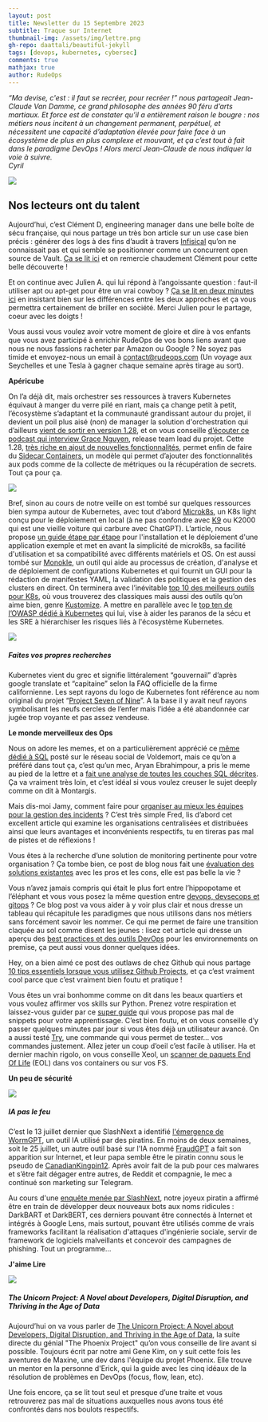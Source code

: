 ```yaml
---
layout: post
title: Newsletter du 15 Septembre 2023
subtitle: Traque sur Internet	
thumbnail-img: /assets/img/lettre.png
gh-repo: daattali/beautiful-jekyll
tags: [devops, kubernetes, cybersec]
comments: true
mathjax: true
author: RudeOps
---
```


_“Ma devise, c'est : il faut se recréer, pour recréer !” nous partageait Jean-Claude Van Damme, ce grand philosophe des années 90 féru d’arts martiaux. Et force est de constater qu’il a entièrement raison le bougre : nos métiers nous incitent à un changement permanent, perpétuel, et nécessitent une capacité d’adaptation élevée pour faire face à un écosystème de plus en plus complexe et mouvant, et ça c’est tout à fait dans le paradigme DevOps ! Alors merci Jean-Claude de nous indiquer la voie à suivre._  
_Cyril_  

![](https://storage.mlcdn.com/account_image/325165/6gfpFKWwzuPlAg7h7CX6uO0vgrKitP8PvJHaCUoa.png)

## Nos lecteurs ont du talent

Aujourd’hui, c’est Clément D, engineering manager dans une belle boîte de sécu française, qui nous partage un très bon article sur un use case bien précis : générer des logs à des fins d’audit à travers  [Infisical](https://github.com/Infisical/infisical) qu’on ne connaissait pas et qui semble se positionner comme un concurrent open source de Vault.  [Ca se lit ici](https://medium.com/@tony.infisical/guide-to-building-audit-logs-for-application-software-b0083bb58604) et on remercie chaudement Clément pour cette belle découverte !

  
Et on continue avec Julien A. qui lui répond à l’angoissante question : faut-il utiliser apt ou apt-get pour être un vrai cowboy ?  [Ça se lit en deux minutes ici](https://medium.com/@mobolaji___/difference-between-apt-and-apt-get-in-linux-71108bdd35f2) en insistant bien sur les différences entre les deux approches et ça vous permettra certainement de briller en société. Merci Julien pour le partage, coeur avec les doigts !

Vous aussi vous voulez avoir votre moment de gloire et dire à vos enfants que vous avez participé à enrichir RudeOps de vos bons liens avant que nous ne nous fassions racheter par Amazon ou Google ? Ne soyez pas timide et envoyez-nous un email à  [contact@rudeops.com](mailto:contact@rudeops.com)  (Un voyage aux Seychelles et une Tesla à gagner chaque semaine après tirage au sort).  

**Apéricube**

On l’a déjà dit, mais orchestrer ses ressources à travers Kubernetes équivaut à manger du verre pilé en riant, mais ça change petit à petit, l’écosystème s’adaptant et la communauté grandissant autour du projet, il devient un poil plus aisé (non) de manager la solution d'orchestration qui d’ailleurs  [vient de sortir en version 1.28](https://medium.com/@seifeddinerajhi/kubernetes-1-28-new-features-for-sidecar-containers-jobs-and-proxies-1c30315243e9), et on vous conseille  [d’écouter ce podcast qui interview Grace Nguyen](https://craigbox.substack.com/p/the-kubernetes-128-release-interview#details), release team lead du projet. Cette 1.28,  [très riche en ajout de nouvelles fonctionnalités](https://blog.wescale.fr/kubernetes-1.28-planternetes-fonctionnalit%C3%A9s-et-am%C3%A9liorations), permet enfin de faire du  [Sidecar Containers](https://kodekloud.com/blog/kubernetes-sidecar-container/), un modèle qui permet d’ajouter des fonctionnalités aux pods comme de la collecte de métriques ou la récupération de secrets. Tout ça pour ça.  

![](https://storage.mlcdn.com/account_image/325165/J4xOFekPrFjBLSlt8PILzrM5OlUoL1enAYDY59Gv.png)

Bref, sinon au cours de notre veille on est tombé sur quelques ressources bien sympa autour de Kubernetes, avec tout d’abord  [Microk8s](https://microk8s.io/), un K8s light conçu pour le déploiement en local (à ne pas confondre avec  [K9](https://k9scli.io/) ou K2000 qui est une vieille voiture qui carbure avec ChatGPT). L’article, nous propose  [un guide étape par étape](https://medium.com/@ufukhalis/an-introduction-story-what-is-microk8s-70ee9a3c9d5)  pour l'installation et le déploiement d'une application exemple et met en avant la simplicité de microk8s, sa facilité d'utilisation et sa compatibilité avec différents matériels et OS. On est aussi tombé sur  [Monokle](https://github.com/kubeshop/monokle), un outil qui aide au processus de création, d'analyse et de déploiement de configurations Kubernetes et qui fournit un GUI pour la rédaction de manifestes YAML, la validation des politiques et la gestion des clusters en direct. On terminera avec l’inévitable  [top 10 des meilleurs outils pour K8s](https://semaphoreci.medium.com/top-10-must-have-tools-for-kubernetes-engineers-71b32fd21b95), où vous trouverez des classiques mais aussi des outils qu’on aime bien, genre  [Kustomize](https://kustomize.io/). A mettre en parallèle avec le  [top ten de l’OWASP dédié à Kubernetes](https://owasp.org/www-project-kubernetes-top-ten/)  qui lui, vise à aider les paranos de la sécu et les SRE à hiérarchiser les risques liés à l'écosystème Kubernetes.  

![](https://storage.mlcdn.com/account_image/325165/2kFouYtwxLMTik8cFTftH4odoAQiHLtqxhrcQFJG.png)

##### Faites vos propres recherches

Kubernetes vient du grec et signifie littéralement “gouvernail” d’après google translate et “capitaine” selon la FAQ officielle de la firme californienne. Les sept rayons du logo de Kubernetes font référence au nom original du projet “[Project Seven of Nine](https://cloud.google.com/blog/products/containers-kubernetes/from-google-to-the-world-the-kubernetes-origin-story?hl=en)”. A la base il y avait neuf rayons symbolisant les neufs cercles de l’enfer mais l’idée a été abandonnée car jugée trop voyante et pas assez vendeuse.

**Le monde merveilleux des Ops**

Nous on adore les memes, et on a particulièrement apprécié ce  [même dédié à SQL](https://twitter.com/largedatabank/status/1559651463919452161)  posté sur le réseau social de Voldemort, mais ce qu’on a préféré dans tout ça, c’est qu’un mec, Aryan Ebrahimpour, a pris le meme au pied de la lettre et a  [fait une analyse de toutes les couches SQL décrites](https://www.avestura.dev/blog/explaining-the-postgres-meme). Ça va vraiment très loin, et c’est idéal si vous voulez creuser le sujet deeply comme on dit à Montargis.

Mais dis-moi Jamy, comment faire pour  [organiser au mieux les équipes pour la gestion des incidents](https://firehydrant.com/blog/exploring-distributed-vs-centralized-incident-command-models/)  ? C’est très simple Fred, lis d’abord cet excellent article qui examine les organisations centralisées et distribuées ainsi que leurs avantages et inconvénients respectifs, tu en tireras pas mal de pistes et de réflexions !

Vous êtes à la recherche d’une solution de monitoring pertinente pour votre organisation ? Ça tombe bien, ce post de blog nous fait une  [évaluation des solutions existantes](https://sennasemakula.medium.com/evaluating-monitoring-solutions-prometheus-thanos-mimir-victoria-metrics-6bf9f4f9d602)  avec les pros et les cons, elle est pas belle la vie ?

Vous n’avez jamais compris qui était le plus fort entre l’hippopotame et l’éléphant et vous vous posez la même question entre  [devops, devsecops et gitops](https://blog.brainboard.co/devops-devsecops-finops-dataops-mlops-gitops-lifecycle-explained-f197ce4e7126)  ? Ce blog post va vous aider à y voir plus clair et nous dresse un tableau qui récapitule les paradigmes que nous utilisons dans nos métiers sans forcément savoir les nommer. Ce qui me permet de faire une transition claquée au sol comme disent les jeunes : lisez cet article qui dresse un aperçu des  [best practices et des outils DevOps](https://itnext.io/devops-big-picture-on-premises-d07f61d6c34c)  pour les environnements on premise, ça peut aussi vous donner quelques idées.

Hey, on a bien aimé ce post des outlaws de chez Github qui nous partage  [10 tips essentiels lorsque vous utilisez Github Projects](https://github.blog/2023-08-28-10-things-you-didnt-know-you-could-do-with-github-projects/), et ça c’est vraiment cool parce que c’est vraiment bien foutu et pratique !

Vous êtes un vrai bonhomme comme on dit dans les beaux quartiers et vous voulez affirmer vos skills sur Python. Prenez votre respiration et laissez-vous guider par ce  [super guide](https://github.com/Aviah/python-dig)  qui vous propose pas mal de snippets pour votre apprentissage. C’est bien foutu, et on vous conseille d’y passer quelques minutes par jour si vous êtes déjà un utilisateur avancé. On a aussi testé  [Try](https://github.com/binpash/try), une commande qui vous permet de tester… vos commandes justement. Allez jeter un coup d’oeil c’est facile à utiliser. Ha et dernier machin rigolo, on vous conseille Xeol, un  [scanner de paquets End Of Life](https://github.com/xeol-io/xeol)  (EOL) dans vos containers ou sur vos FS.

  

**Un peu de sécurité**

![](https://storage.mlcdn.com/account_image/325165/YoBtJ253h6ad1AUIV9hdzJb08UMD1uOr1cfqlsWg.png)

##### IA pas le feu

C’est le 13 juillet dernier que SlashNext a identifié [l'émergence de WormGPT](https://slashnext.com/blog/wormgpt-the-generative-ai-tool-cybercriminals-are-using-to-launch-business-email-compromise-attacks/), un outil IA utilisé par des piratins. En moins de deux semaines, soit le 25 juillet, un autre outil basé sur l'IA nommé  [FraudGPT](https://www.lemondeinformatique.fr/actualites/lire-apres-wormgpt-les-cybercriminels-livrent-fraudgpt-91117.html) a fait son apparition sur Internet, et leur papa semble être le piratin connu sous le pseudo de  [CanadianKingpin12](https://cybernews.com/security/chatgpt-badboy-brothers-dark-web/). Après avoir fait de la pub pour ces malwares et s’être fait dégager entre autres, de Reddit et compagnie, le mec a continué son marketing sur Telegram.  
  
Au cours d'une  [enquête menée par SlashNext](https://www.binance.com/en/feed/post/895275), notre joyeux piratin a affirmé être en train de développer deux nouveaux bots aux noms ridicules : DarkBART et DarkBERT, ces derniers pouvant être connectés à Internet et intégrés à Google Lens, mais surtout, pouvant être utilisés comme de vrais frameworks facilitant la réalisation d'attaques d'ingénierie sociale, servir de framework de logiciels malveillants et concevoir des campagnes de phishing. Tout un programme…

**J'aime Lire**

![](https://storage.mlcdn.com/account_image/325165/tPx6WuEZyzgDdW8DQhNqWBRMyzbnqKodB4m9O3iT.png)

##### The Unicorn Project: A Novel about Developers, Digital Disruption, and Thriving in the Age of Data

Aujourd’hui on va vous parler de  [The Unicorn Project: A Novel about Developers, Digital Disruption, and Thriving in the Age of Data](https://itrevolution.com/product/the-unicorn-project/), la suite directe du génial "The Phoenix Project" qu’on vous conseille de lire avant si possible. Toujours écrit par notre ami Gene Kim, on y suit cette fois les aventures de Maxine, une dev dans l'équipe du projet Phoenix. Elle trouve un mentor en la personne d'Erick, qui la guide avec les cinq idéaux de la résolution de problèmes en DevOps (focus, flow, lean, etc).

Une fois encore, ça se lit tout seul et presque d’une traite et vous retrouverez pas mal de situations auxquelles nous avons tous été confrontés dans nos boulots respectifs.